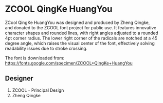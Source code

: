 # ZCOOL QingKe HuangYou
ZCool QingKe HuangYou was designed and produced by Zheng Qingke, and donated to
the ZCOOL font project for public use. It features innovative character shapes
and rounded lines, with right angles adjusted to a rounded 4pt corner radius.
The lower right corner of the radicals are notched at a 45 degree angle, which
raises the visual center of the font, effectively solving readability issues due
to stroke crossing.

The font is downloaded from:
https://fonts.google.com/specimen/ZCOOL+QingKe+HuangYou




## Designer
1. ZCOOL - Principal Design
2. Zheng Qingke
